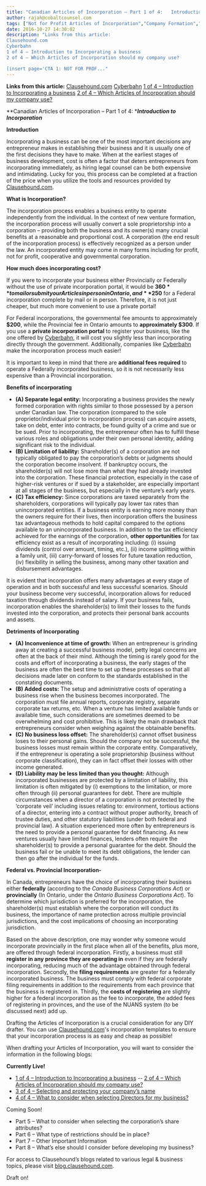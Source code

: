 ```yaml
---
title: "Canadian Articles of Incorporation – Part 1 of 4:   Introduction to Incorporation"
author: rajah@cobaltcounsel.com
tags: ["Not for Profit Articles of Incorporation","Company Formation","Rajah","Articles of Incorporation","Canada (ON)","Canada (General)"]
date: 2016-10-27 14:30:02
description: "Links from this article:
Clausehound.com
Cyberbahn
1 of 4 – Introduction to Incorporating a business
2 of 4 – Which Articles of Incorporation should my company use?

[insert page='CTA 1: NOT FOR PROF..."
---
```


**Links from this article:** [Clausehound.com](http://www.clausehound.com) [Cyberbahn](https://www.trcls.com/CYBERBAHN/COMPONENTS/ACCOUNTS/CREATECREDITCARDPROFILE.ASPX) [1 of 4 – Introduction to Incorporating a business](http://blog.clausehound.com/canadian-articles-of-incorporation-part-1-of-8-introduction-to-incorporation-2) [2 of 4 – Which Articles of Incorporation should my company use?](http://blog.clausehound.com/canadian-articles-of-incorporation-part-2-of-8-which-articles-of-incorporation-should-my-company-use-2)

**Canadian Articles of Incorporation – Part 1 of 4: ****Introduction to Incorporation***

**Introduction**


Incorporating a business can be one of the most important decisions any entrepreneur makes in establishing their business and it is usually one of the first decisions they have to make. When at the earliest stages of business development, cost is often a factor that deters entrepreneurs from incorporating immediately, as hiring legal counsel can be both expensive and intimidating. Lucky for you, this process can be completed at a fraction of the price when you utilize the tools and resources provided by [Clausehound.com](http://www.clausehound.com).

**What is Incorporation?**

The incorporation process enables a business entity to operate independently from the individual. In the context of new venture formation, the incorporation process will usually convert a sole proprietorship into a corporation – providing both the business and its owner(s) many crucial benefits at a reasonable and proportional cost. A corporation (the end result of the incorporation process) is effectively recognized as a person under the law. An incorporated entity may come in many forms including for profit, not for profit, cooperative and governmental corporation.

**How much does incorporating cost?**

If you were to incorporate your business either Provincially or Federally without the use of private incorporation portal, it would be **$360** to mail or submit your Articles in person in Ontario, and **$250** for a Federal incorporation complete by mail or in person. Therefore, it is not just cheaper, but much more convenient to use a private portal!

For Federal incorporations, the governmental fee amounts to approximately **$200**, while the Provincial fee in Ontario amounts to **approximately $300**. If you use a **private incorporation portal** to register your business, like the one offered by [Cyberbahn](https://www.trcls.com/CYBERBAHN/COMPONENTS/ACCOUNTS/CREATECREDITCARDPROFILE.ASPX), it will cost you slightly less than incorporating directly through the government. Additionally, companies like [Cyberbahn](https://www.trcls.com/CYBERBAHN/COMPONENTS/ACCOUNTS/CREATECREDITCARDPROFILE.ASPX) make the incorporation process much easier!

It is important to keep in mind that there are **additional fees required** to operate a Federally incorporated business, so it is not necessarily less expensive than a Provincial incorporation.

**Benefits of incorporating**

- **(A) Separate legal entity:** Incorporating a business provides the newly formed corporation with rights similar to those possessed by a person under Canadian law. The corporation (compared to the sole proprietor/individual prior to incorporation process) can acquire assets, take on debt, enter into contracts, be found guilty of a crime and sue or be sued. Prior to incorporating, the entrepreneur often has to fulfill these various roles and obligations under their own personal identity, adding significant risk to the individual.
- **(B) Limitation of liability:** Shareholder(s) of a corporation are not typically obligated to pay the corporation’s debts or judgments should the corporation become insolvent. If bankruptcy occurs, the shareholder(s) will not lose more than what they had already invested into the corporation. These financial protection, especially in the case of higher-risk ventures or if sued by a stakeholder, are especially important at all stages of the business, but especially in the venture’s early years.
- **(C) Tax efficiency:** Since corporations are taxed separately from the shareholders, corporations will typically pay lower tax rates than unincorporated entities. If a business entity is earning more money than the owners require for their lives, then incorporation offers the business tax advantageous methods to hold capital compared to the options available to an unincorporated business. In addition to the tax efficiency achieved for the earnings of the corporation, **other opportunities** for tax efficiency exist as a result of incorporating including: (i) issuing dividends (control over amount, timing, etc.), (ii) income splitting within a family unit, (iii) carry-forward of losses for future taxation reduction, (iv) flexibility in selling the business, among many other taxation and disbursement advantages.

It is evident that incorporation offers many advantages at every stage of operation and in both successful and less successful scenarios. Should your business become very successful, incorporation allows for reduced taxation through dividends instead of salary. If your business fails, incorporation enables the shareholder(s) to limit their losses to the funds invested into the corporation, and protects their personal bank accounts and assets.

**Detriments of Incorporating**

- **(A) Inconvenience at time of growth:** When an entrepreneur is grinding away at creating a successful business model, petty legal concerns are often at the back of their mind. Although the timing is rarely good for the costs and effort of incorporating a business, the early stages of the business are often the best time to set up these processes so that all decisions made later on conform to the standards established in the constating documents.
- **(B) Added costs:** The setup and administrative costs of operating a business rise when the business becomes incorporated. The corporation must file annual reports, corporate registry, separate corporate tax returns, etc. When a venture has limited available funds or available time, such considerations are sometimes deemed to be overwhelming and cost prohibitive. This is likely the main drawback that entrepreneurs consider when weighing against the obtainable benefits.
- **(C) No business loss offset:** The shareholder(s) cannot offset business loses to their personal gains.
Should the company not be successful, the business losses must remain within the corporate entity. Comparatively, if the entrepreneur is operating a sole proprietorship (business without corporate classification), they can in fact offset their losses with other income generated.
- **(D) Liability may be less limited than you thought:** Although incorporated businesses are protected by a limitation of liability, this limitation is often mitigated by (i) exemptions to the limitation, or more often through (ii) personal guarantees for debt. There are multiple circumstances when a director of a corporation is not protected by the ‘corporate veil’ including issues relating to: environment, tortious actions of a director, entering into a contract without proper authority, breach of trustee duties, and other statutory liabilities (under both federal and provincial law). A situation experienced more often by entrepreneurs is the need to provide a personal guarantee for debt financing. As new ventures usually have limited finances, lenders often require the shareholder(s) to provide a personal guarantee for the debt. Should the business fail or be unable to meet its debt obligations, the lender can then go after the individual for the funds.

**Federal vs. Provincial Incorporation-**

In Canada, entrepreneurs have the choice of incorporating their business either **federally** (according to the *Canada Business Corporations Act*) or **provincially** (In Ontario, under the *Ontario Business Corporations Act*). To determine which jurisdiction is preferred for the incorporation, the shareholder(s) must establish where the corporation will conduct its business, the importance of name protection across multiple provincial jurisdictions, and the cost implications of choosing an incorporating jurisdiction.

Based on the above description, one may wonder why someone would incorporate provincially in the first place when all of the benefits, plus more, are offered through federal incorporation. Firstly, a business must still **register in any province they are operating in** even if they are federally incorporating, reducing much of the advantage obtained through federal incorporation. Secondly, the **filing requirements** are greater for a federally incorporated business. The business must comply with federal corporate filing requirements in addition to the requirements from each province that the business is registered in. Thirdly, the **costs of registering** are slightly higher for a federal incorporation as the fee to incorporate, the added fees of registering in provinces, and the use of the NUANS system (to be discussed next) add up.

 

Drafting the Articles of Incorporation is a crucial consideration for any DIY drafter. You can use [Clausehound.com](http://clausehound.com)'s incorporation templates to ensure that your incorporation process is as easy and cheap as possible!

 

When drafting your Articles of Incorporation, you will want to consider the information in the following blogs:

**Currently Live!**

- [1 of 4 – Introduction to Incorporating a business](http://blog.clausehound.com/canadian-articles-of-incorporation-part-1-of-8-introduction-to-incorporation-2)
-- [2 of 4 – Which Articles of Incorporation should my company use?](http://blog.clausehound.com/canadian-articles-of-incorporation-part-2-of-8-which-articles-of-incorporation-should-my-company-use-2)
- [3 of 4 – Selecting and protecting your company’s name](http://blog.clausehound.com/canadian-articles-of-incorporation-part-3-of-8-selecting-and-protecting-your-corporations-name-2)
- [4 of 4 – What to consider when selecting Directors for my business?](http://blog.clausehound.com/canadian-articles-of-incorporation-part-4-of-8-what-to-consider-when-selecting-directors-for-my-business)

Coming Soon!
- Part 5  – What to consider when selecting the corporation’s share attributes?
- Part 6 – What type of restrictions should be in place?
- Part 7 – Other Important Information
- Part 8 – What’s else should I consider before developing my business?

For access to Clausehound’s blogs related to various legal & business topics, please visit [blog.clausehound.com](http://blog.clausehound.com/).

Draft on!
